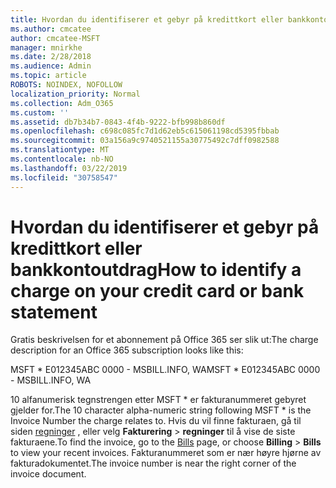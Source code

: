 ```yaml
---
title: Hvordan du identifiserer et gebyr på kredittkort eller bankkontoutdrag
ms.author: cmcatee
author: cmcatee-MSFT
manager: mnirkhe
ms.date: 2/28/2018
ms.audience: Admin
ms.topic: article
ROBOTS: NOINDEX, NOFOLLOW
localization_priority: Normal
ms.collection: Adm_O365
ms.custom: ''
ms.assetid: db7b34b7-0843-4f4b-9222-bfb998b860df
ms.openlocfilehash: c698c085fc7d1d62eb5c615061198cd5395fbbab
ms.sourcegitcommit: 03a156a9c9740521155a30775492c7dff0982588
ms.translationtype: MT
ms.contentlocale: nb-NO
ms.lasthandoff: 03/22/2019
ms.locfileid: "30758547"
---
```

# <a name="how-to-identify-a-charge-on-your-credit-card-or-bank-statement"></a><span data-ttu-id="e91f9-102">Hvordan du identifiserer et gebyr på kredittkort eller bankkontoutdrag</span><span class="sxs-lookup"><span data-stu-id="e91f9-102">How to identify a charge on your credit card or bank statement</span></span>

<span data-ttu-id="e91f9-103">Gratis beskrivelsen for et abonnement på Office 365 ser slik ut:</span><span class="sxs-lookup"><span data-stu-id="e91f9-103">The charge description for an Office 365 subscription looks like this:</span></span>
  
<span data-ttu-id="e91f9-104">MSFT \* E012345ABC 0000 - MSBILL.INFO, WA</span><span class="sxs-lookup"><span data-stu-id="e91f9-104">MSFT \* E012345ABC 0000 - MSBILL.INFO, WA</span></span>
  
<span data-ttu-id="e91f9-105">10 alfanumerisk tegnstrengen etter MSFT \* er fakturanummeret gebyret gjelder for.</span><span class="sxs-lookup"><span data-stu-id="e91f9-105">The 10 character alpha-numeric string following MSFT \* is the Invoice Number the charge relates to.</span></span> <span data-ttu-id="e91f9-106">Hvis du vil finne fakturaen, gå til siden [regninger](https://go.microsoft.com/fwlink/p/?linkid=848039) , eller velg **Fakturering** \> **regninger** til å vise de siste fakturaene.</span><span class="sxs-lookup"><span data-stu-id="e91f9-106">To find the invoice, go to the [Bills](https://go.microsoft.com/fwlink/p/?linkid=848039) page, or choose **Billing** \> **Bills** to view your recent invoices.</span></span> <span data-ttu-id="e91f9-107">Fakturanummeret som er nær høyre hjørne av fakturadokumentet.</span><span class="sxs-lookup"><span data-stu-id="e91f9-107">The invoice number is near the right corner of the invoice document.</span></span> 
  

